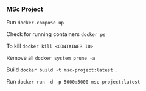 ### MSc Project

Run
`docker-compose up`





Check for running containers
`docker ps`

To kill
`docker kill <CONTAINER ID>`

Remove all
`docker system prune -a`

Build 
`docker build -t msc-project:latest . `


Run
`docker run -d -p 5000:5000 msc-project:latest`